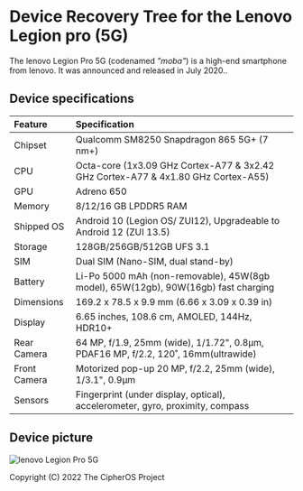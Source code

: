 # Device Recovery Tree for the Lenovo Legion pro (5G)

The lenovo Legion Pro 5G (codenamed _"moba"_) is a high-end smartphone from lenovo. It was announced and released in July 2020..

## Device specifications

| Feature               | Specification                                                                     |
| :---------------------| :---------------------------------------------------------------------------------|
| Chipset               | Qualcomm SM8250 Snapdragon 865 5G+ (7 nm+)                                        |
| CPU                   | Octa-core (1x3.09 GHz Cortex-A77 & 3x2.42 GHz Cortex-A77 & 4x1.80 GHz Cortex-A55) |
| GPU                   | Adreno 650                                                                        |
| Memory                | 8/12/16 GB LPDDR5 RAM                                                            |
| Shipped OS            | Android 10 (Legion OS/ ZUI12), Upgradeable to Android 12 (ZUI 13.5)               |
| Storage               | 128GB/256GB/512GB UFS 3.1                                                         |
| SIM                   | Dual SIM (Nano-SIM, dual stand-by)                                                |
| Battery               | Li-Po 5000 mAh (non-removable), 45W(8gb model), 65W(12gb), 90W(16gb) fast charging|
| Dimensions            | 169.2 x 78.5 x 9.9 mm (6.66 x 3.09 x 0.39 in)                                     |
| Display               | 6.65 inches, 108.6 cm, AMOLED, 144Hz, HDR10+                                      |
| Rear Camera           | 64 MP, f/1.9, 25mm (wide), 1/1.72", 0.8µm, PDAF16 MP, f/2.2, 120˚, 16mm(ultrawide)|
| Front Camera          | Motorized pop-up 20 MP, f/2.2, 25mm (wide), 1/3.1", 0.9µm                         |
| Sensors               | Fingerprint (under display, optical), accelerometer, gyro, proximity, compass     |

## Device picture

![lenovo Legion Pro 5G](https://fdn2.gsmarena.com/vv/pics/lenovo/lenovo-legion-01.jpg)

Copyright (C) 2022 The CipherOS Project
